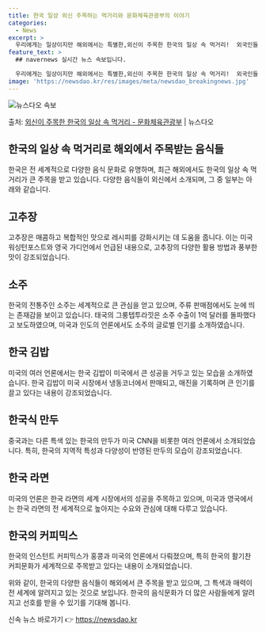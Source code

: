 ```yaml
---
title: 한국 일상 외신 주목하는 먹거리와 문화체육관광부의 이야기
categories:
  - News
excerpt: >
  우리에게는 일상이지만 해외에서는 특별한,외신이 주목한 한국의 일상 속 먹거리!  외국인들이 좋아하는 한국 음…
feature_text: >
  ## navernews 실시간 뉴스 속보입니다.

  우리에게는 일상이지만 해외에서는 특별한,외신이 주목한 한국의 일상 속 먹거리!  외국인들이 좋아하는 한국 음…
image: 'https://newsdao.kr/res/images/meta/newsdao_breakingnews.jpg'
---
```


![뉴스다오 속보](https://newsdao.kr/res/images/meta/newsdao_breakingnews.jpg)

<p>출처: <a href="https://newsdao.kr/3877" rel="dofollow">외신이 주목한 한국의 일상 속 먹거리 - 문화체육관광부</a> | 뉴스다오</p>

<h2 data-ke-size="size26">한국의 일상 속 먹거리로 해외에서 주목받는 음식들</h2>

한국은 전 세계적으로 다양한 음식 문화로 유명하며, 최근 해외에서도 한국의 일상 속 먹거리가 큰 주목을 받고 있습니다. 다양한 음식들이 외신에서 소개되며, 그 중 일부는 아래와 같습니다.

<h2 data-ke-size="size24">고추장</h2>
<p data-ke-size="size16">고추장은 매콤하고 복합적인 맛으로 레시피를 강화시키는 데 도움을 줍니다. 이는 미국 워싱턴포스트와 영국 가디언에서 언급된 내용으로, 고추장의 다양한 활용 방법과 풍부한 맛이 강조되었습니다.</p>

<h2 data-ke-size="size24">소주</h2>
<p data-ke-size="size16">한국의 전통주인 소주는 세계적으로 큰 관심을 얻고 있으며, 주류 판매점에서도 눈에 띄는 존재감을 보이고 있습니다. 태국의 그룽텝투라낏은 소주 수출이 1억 달러를 돌파했다고 보도하였으며, 미국과 인도의 언론에서도 소주의 글로벌 인기를 소개하였습니다.</p>

<h2 data-ke-size="size24">한국 김밥</h2>
<p data-ke-size="size16">미국의 여러 언론에서는 한국 김밥이 미국에서 큰 성공을 거두고 있는 모습을 소개하였습니다. 한국 김밥이 미국 시장에서 냉동코너에서 판매되고, 매진을 기록하며 큰 인기를 끌고 있다는 내용이 강조되었습니다.</p>

<h2 data-ke-size="size24">한국식 만두</h2>
<p data-ke-size="size16">중국과는 다른 특색 있는 한국의 만두가 미국 CNN을 비롯한 여러 언론에서 소개되었습니다. 특히, 한국의 지역적 특성과 다양성이 반영된 만두의 모습이 강조되었습니다.</p>

<h2 data-ke-size="size24">한국 라면</h2>
<p data-ke-size="size16">미국의 언론은 한국 라면의 세계 시장에서의 성공을 주목하고 있으며, 미국과 영국에서는 한국 라면의 전 세계적으로 높아지는 수요와 관심에 대해 다루고 있습니다.</p>

<h2 data-ke-size="size24">한국의 커피믹스</h2>
<p data-ke-size="size16">한국의 인스턴트 커피믹스가 홍콩과 미국의 언론에서 다뤄졌으며, 특히 한국의 활기찬 커피문화가 세계적으로 주목받고 있다는 내용이 소개되었습니다.</p>

위와 같이, 한국의 다양한 음식들이 해외에서 큰 주목을 받고 있으며, 그 특색과 매력이 전 세계에 알려지고 있는 것으로 보입니다. 한국의 음식문화가 더 많은 사람들에게 알려지고 선호를 받을 수 있기를 기대해 봅니다. 

신속 뉴스 바로가기 👉 <a href="https://newsdao.kr" rel="dofollow">https://newsdao.kr</a>


